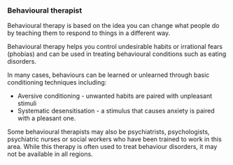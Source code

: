 ###  Behavioural therapist

Behavioural therapy is based on the idea you can change what people do by
teaching them to respond to things in a different way.

Behavioural therapy helps you control undesirable habits or irrational fears
(phobias) and can be used in treating behavioural conditions such as eating
disorders.

In many cases, behaviours can be learned or unlearned through basic
conditioning techniques including:

  * Aversive conditioning - unwanted habits are paired with unpleasant stimuli 
  * Systematic desensitisation - a stimulus that causes anxiety is paired with a pleasant one. 

Some behavioural therapists may also be psychiatrists, psychologists,
psychiatric nurses or social workers who have been trained to work in this
area. While this therapy is often used to treat behaviour disorders, it may
not be available in all regions.
